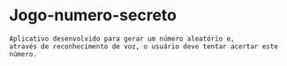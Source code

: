 # Jogo-numero-secreto
```
Aplicativo desenvolvido para gerar um número aleatório e,
através de reconhecimento de voz, o usuário deve tentar acertar este número.
```
